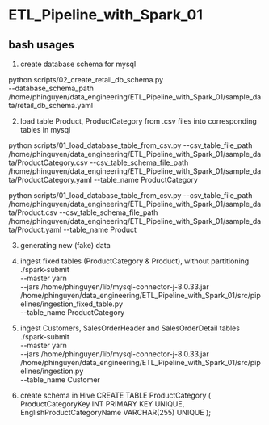 # ETL_Pipeline_with_Spark_01
## bash usages
1. create database schema for mysql

python scripts/02_create_retail_db_schema.py \
--database_schema_path /home/phinguyen/data_engineering/ETL_Pipeline_with_Spark_01/sample_data/retail_db_schema.yaml

2. load table Product, ProductCategory from .csv files into corresponding tables in mysql

python scripts/01_load_database_table_from_csv.py --csv_table_file_path /home/phinguyen/data_engineering/ETL_Pipeline_with_Spark_01/sample_data/ProductCategory.csv --csv_table_schema_file_path /home/phinguyen/data_engineering/ETL_Pipeline_with_Spark_01/sample_data/ProductCategory.yaml --table_name ProductCategory

python scripts/01_load_database_table_from_csv.py --csv_table_file_path /home/phinguyen/data_engineering/ETL_Pipeline_with_Spark_01/sample_data/Product.csv --csv_table_schema_file_path /home/phinguyen/data_engineering/ETL_Pipeline_with_Spark_01/sample_data/Product.yaml --table_name Product

3. generating new (fake) data

4. ingest fixed tables (ProductCategory & Product), without partitioning
./spark-submit \
--master yarn \
--jars /home/phinguyen/lib/mysql-connector-j-8.0.33.jar \
/home/phinguyen/data_engineering/ETL_Pipeline_with_Spark_01/src/pipelines/ingestion_fixed_table.py \
--table_name ProductCategory

5. ingest Customers, SalesOrderHeader and SalesOrderDetail tables
./spark-submit \
--master yarn \
--jars /home/phinguyen/lib/mysql-connector-j-8.0.33.jar \
/home/phinguyen/data_engineering/ETL_Pipeline_with_Spark_01/src/pipelines/ingestion.py \
--table_name Customer

6. create schema in Hive
CREATE TABLE ProductCategory (
  ProductCategoryKey INT PRIMARY KEY UNIQUE,
  EnglishProductCategoryName VARCHAR(255) UNIQUE
);

